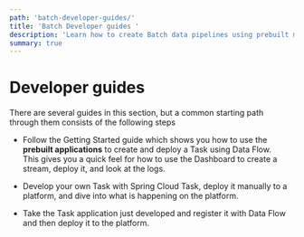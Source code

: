 ```yaml
---
path: 'batch-developer-guides/'
title: 'Batch Developer guides '
description: 'Learn how to create Batch data pipelines using prebuilt microservices or create your own'
summary: true
---
```


# Developer guides

There are several guides in this section, but a common starting path through them consists of the following steps

- Follow the Getting Started guide which shows you how to use the **prebuilt applications** to create and deploy a Task using Data Flow.  
  This gives you a quick feel for how to use the Dashboard to create a stream, deploy it, and look at the logs.

- Develop your own Task with Spring Cloud Task, deploy it manually to a platform, and dive into what is happening on the platform.

- Take the Task application just developed and register it with Data Flow and then deploy it to the platform.
